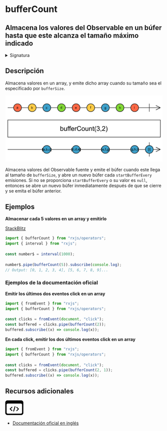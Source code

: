 # bufferCount

<h2 class="subtitle"> Almacena los valores del Observable en un búfer hasta que este alcanza el tamaño máximo indicado
</h2>

<details>
<summary>Signatura</summary>

### Firma

`bufferCount<T>(bufferSize: number, startBufferEvery: number = null): OperatorFunction<T, T[]>`

### Parámetros

<table>
<tr><td>bufferSize</td><td>El tamaño máximo del búfer.</td></tr>
<tr><td>startBufferEvery</td><td>Opcional. El valor por defecto es <code>null</code>.
El intervalo a partir del cual abrir un nuevo búfer. Por ejemplo, si el valor de <code>startBufferEvery</code> es 2, entonces se abrirá un nuevo búfer cada dos emisiones de la fuente. Por defecto, se abre un búfer al comienzo de la fuente.</td></tr>
</table>

### Retorna

`OperatorFunction<T, T[]>`: Un Observable de arrays de valores almacenados.

</details>

## Descripción

Almacena valores en un array, y emite dicho array cuando su tamaño sea el especificado por `bufferSize`.

<img src="assets/images/marble-diagrams/transformation/bufferCount.png" alt="Diagrama de canicas del operador bufferCount">

Almacena valores del Observable fuente y emite el búfer cuando este llega al tamaño de `bufferSize`, y abre un nuevo búfer cada `startBufferEvery` emisiones. Si no se proporciona `startBufferEvery` o su valor es `null`, entonces se abre un nuevo búfer inmediatamente después de que se cierre y se emita el búfer anterior.

## Ejemplos

**Almacenar cada 5 valores en un array y emitirlo**

<a target="_blank" href="https://stackblitz.com/edit/rxjs-buffercount-1?file=index.ts">StackBlitz</a>

```javascript
import { bufferCount } from "rxjs/operators";
import { interval } from "rxjs";

const number$ = interval(1000);

number$.pipe(bufferCount(5)).subscribe(console.log);
// Output: [0, 1, 2, 3, 4], [5, 6, 7, 8, 9]...
```

### Ejemplos de la documentación oficial

**Emitir los últimos dos eventos click en un array**

```javascript
import { fromEvent } from "rxjs";
import { bufferCount } from "rxjs/operators";

const clicks = fromEvent(document, "click");
const buffered = clicks.pipe(bufferCount(2));
buffered.subscribe((x) => console.log(x));
```

**En cada click, emitir los dos últimos eventos click en un array**

```javascript
import { fromEvent } from "rxjs";
import { bufferCount } from "rxjs/operators";

const clicks = fromEvent(document, "click");
const buffered = clicks.pipe(bufferCount(2, 1));
buffered.subscribe((x) => console.log(x));
```

<div class="additional-section">

## Recursos adicionales

<a target="_blank" href="https://github.com/ReactiveX/rxjs/blob/master/src/internal/operators/bufferCount.ts">
<img src="assets/icons/source-code.png" alt="Source code">
</a>
</div>

- <a target="_blank" href="https://rxjs.dev/api/operators/bufferCount">Documentación oficial en inglés</a>
